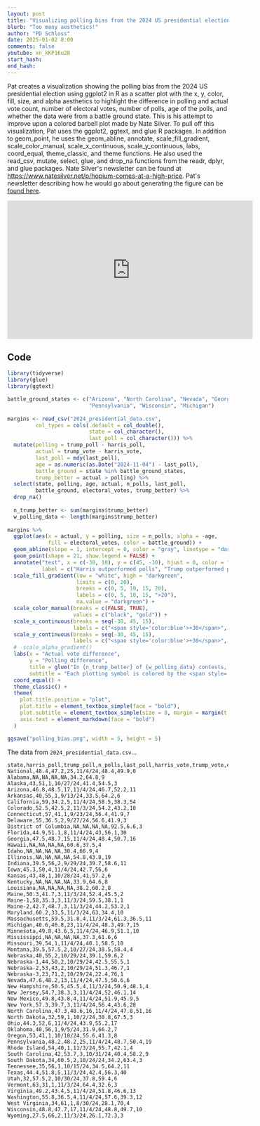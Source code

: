```yaml
---
layout: post
title: "Visualizing polling bias from the 2024 US presidential election in R with ggplot2 (CC329)"
blurb: "Too many aesthetics!"
author: "PD Schloss"
date: 2025-01-02 8:00
comments: false
youtube: xn_kKP16u28
start_hash: 
end_hash: 
---
```


Pat creates a visualization showing the polling bias from the 2024 US presidential election using ggplot2 in R as a scatter plot with the x, y, color, fill, size, and alpha aesthetics to highlight the difference in polling and actual vote count, number of electoral votes, number of polls, age of the polls, and whether the data were from a battle ground state. This is his attempt to improve upon a colored barbell plot made by Nate Silver. To pull off this visualization, Pat uses the ggplot2, ggtext, and glue R packages. In addition to geom_point, he uses the geom_abline, annotate, scale_fill_gradient, scale_color_manual, scale_x_continuous, scale_y_continuous, labs, coord_equal, theme_classic, and theme functions. He also used the read_csv, mutate, select, glue, and drop_na functions from the readr, dplyr, and glue packages. Nate Silver's newsletter can be found at https://www.natesilver.net/p/hopium-comes-at-a-high-price. Pat's newsletter describing how he would go about generating the figure can be [found here](https://shop.riffomonas.org/posts/visualizing-bias-in-polling-data-with-a-dumbbell-plot).

<iframe style="margin: 0 auto;display:block;" width="560" height="315" src="https://www.youtube.com/embed/{{ page.youtube }}" frameborder="0" allow="accelerometer; autoplay; encrypted-media; gyroscope; picture-in-picture" allowfullscreen></iframe>

## Code

```R
library(tidyverse)
library(glue)
library(ggtext)

battle_ground_states <- c("Arizona", "North Carolina", "Nevada", "Georgia",
                          "Pennsylvania", "Wisconsin", "Michigan")
  
margins <- read_csv("2024_presidential_data.csv",
         col_types = cols(.default = col_double(),
                          state = col_character(),
                          last_poll = col_character())) %>%
  mutate(polling = trump_poll - harris_poll,
         actual = trump_vote - harris_vote,
         last_poll = mdy(last_poll),
         age = as.numeric(as.Date("2024-11-04") - last_poll), 
         battle_ground = state %in% battle_ground_states,
         trump_better = actual > polling) %>%
  select(state, polling, age, actual, n_polls, last_poll,
         battle_ground, electoral_votes, trump_better) %>%
  drop_na()
  
  n_trump_better <- sum(margins$trump_better)
  w_polling_data <- length(margins$trump_better)
  
margins %>%
  ggplot(aes(x = actual, y = polling, size = n_polls, alpha = -age,
             fill = electoral_votes, color = battle_ground)) +
  geom_abline(slope = 1, intercept = 0, color = "gray", linetype = "dashed") +
  geom_point(shape = 21, show.legend = FALSE) +
  annotate("text", x = c(-30, 10), y = c(45, -30), hjust = 0, color = "gray",
           label = c("Harris outperformed polls", "Trump outperformed polls")) +
  scale_fill_gradient(low = "white", high = "darkgreen",
                      limits = c(0, 20),
                      breaks = c(0, 5, 10, 15, 20),
                      labels = c(0, 5, 10, 15, ">20"),
                      na.value = "darkgreen") +
  scale_color_manual(breaks = c(FALSE, TRUE),
                     values = c("black", "gold")) +
  scale_x_continuous(breaks = seq(-30, 45, 15),
                     labels = c("<span style='color:blue'>+30</span>", "<span style='color:blue'>+15</span>", "<span style='color:black'>0</span>", "<span style='color:red'>+15</span>", "<span style='color:red'>+30</span>", "<span style='color:red'>+45</span>")) +
  scale_y_continuous(breaks = seq(-30, 45, 15),
                     labels = c("<span style='color:blue'>+30</span>", "<span style='color:blue'>+15</span>", "<span style='color:black'>0</span>", "<span style='color:red'>+15</span>", "<span style='color:red'>+30</span>", "<span style='color:red'>+45</span>")) +
  #  scale_alpha_gradient()
  labs(x = "Actual vote difference",
       y = "Polling difference",
       title = glue("In {n_trump_better} of {w_polling_data} contests, <span style='color:red'>Trump</span> outperformed the polls relative to <span style='color:blue'>Harris</span>"),
       subtitle = "Each plotting symbol is colored by the <span style='color:darkgreen'>**number of electoral votes**</span> with the <span style='color:gold'>**battle ground states highlighted in a golden ring**</span>. States with more polling data have large points and those with older data are more transparent") +
  coord_equal() +
  theme_classic() +
  theme(
    plot.title.position = "plot",
    plot.title = element_textbox_simple(face = "bold"),
    plot.subtitle = element_textbox_simple(size = 8, margin = margin(t = 5, b = 10)),
    axis.text = element_markdown(face = "bold")
  )

ggsave("polling_bias.png", width = 5, height = 5)
```

The data from `2024_presidential_data.csv`...

```csv
state,harris_poll,trump_poll,n_polls,last_poll,harris_vote,trump_vote,electoral_votes
National,48.4,47.2,25,11/4/24,48.4,49.9,0
Alabama,NA,NA,NA,NA,34.2,64.8,9
Alaska,43,51,1,10/27/24,41.4,54.5,3
Arizona,46.8,48.5,17,11/4/24,46.7,52.2,11
Arkansas,40,55,1,9/13/24,33.5,64.2,6
California,59,34.2,5,11/4/24,58.5,38.3,54
Colorado,52.5,42.5,2,11/3/24,54.2,43.2,10
Connecticut,57,41,1,9/23/24,56.4,41.9,7
Delaware,55,36.5,2,9/27/24,56.6,41.9,3
District of Columbia,NA,NA,NA,NA,92.5,6.6,3
Florida,44.9,51.1,8,11/4/24,43,56.1,30
Georgia,47.5,48.7,15,11/4/24,48.4,50.7,16
Hawaii,NA,NA,NA,NA,60.6,37.5,4
Idaho,NA,NA,NA,NA,30.4,66.9,4
Illinois,NA,NA,NA,NA,54.8,43.8,19
Indiana,39.5,56,2,9/29/24,39.7,58.6,11
Iowa,45.3,50,4,11/4/24,42.7,56,6
Kansas,43,48,1,10/28/24,41,57.2,6
Kentucky,NA,NA,NA,NA,33.9,64.6,8
Louisiana,NA,NA,NA,NA,38.2,60.2,8
Maine,50.3,41.7,3,11/3/24,52.4,45.5,2
Maine-1,58,35.3,3,11/3/24,59.5,38.1,1
Maine-2,42.7,48.7,3,11/3/24,44.2,53.2,1
Maryland,60.2,33,5,11/3/24,63,34.4,10
Massachusetts,59.5,31.8,4,11/3/24,61.3,36.5,11
Michigan,48.6,46.8,23,11/4/24,48.3,49.7,15
Minnesota,49.8,43.6,5,11/4/24,46.9,51.1,10
Mississippi,NA,NA,NA,NA,37.3,61.6,6
Missouri,39,54,1,11/4/24,40.1,58.5,10
Montana,39.5,57.5,2,10/27/24,38.5,58.4,4
Nebraska,40,55,2,10/29/24,39.1,59.6,2
Nebraska-1,44,50,2,10/29/24,42.5,55.5,1
Nebraska-2,53,43,2,10/29/24,51.3,46.7,1
Nebraska-3,23,71,2,10/29/24,22.4,76,1
Nevada,47.6,48.2,13,11/4/24,47.5,50.6,6
New Hampshire,50.5,45.5,4,11/3/24,50.9,48.1,4
New Jersey,54.7,38.3,3,11/4/24,52,46.1,14
New Mexico,49.8,43.8,4,11/4/24,51.9,45.9,5
New York,57.3,39.7,3,11/4/24,56.4,43.6,28
North Carolina,47.3,48.6,16,11/4/24,47.8,51,16
North Dakota,32,59,1,10/2/24,30.8,67.5,3
Ohio,44.3,52,6,11/4/24,43.9,55.2,17
Oklahoma,40,56,1,9/5/24,31.9,66.2,7
Oregon,53,41,1,10/18/24,55.6,41.3,8
Pennsylvania,48.2,48.2,25,11/4/24,48.7,50.4,19
Rhode Island,54,40,1,11/3/24,55.7,42.1,4
South Carolina,42,53.7,3,10/31/24,40.4,58.2,9
South Dakota,34,60.5,2,10/24/24,34.2,63.4,3
Tennessee,35,56,1,10/15/24,34.5,64.2,11
Texas,44.4,51.8,5,11/3/24,42.4,56.3,40
Utah,32,57.5,2,10/30/24,37.8,59.4,6
Vermont,63,31,1,11/3/24,64.4,32.6,3
Virginia,49.2,43.4,5,11/4/24,51.8,46.6,13
Washington,55.8,36.5,4,11/4/24,57.6,39.3,12
West Virginia,34,61,1,8/30/24,28.1,70,4
Wisconsin,48.8,47.7,17,11/4/24,48.8,49.7,10
Wyoming,27.5,66,2,11/3/24,26.1,72.3,3
```